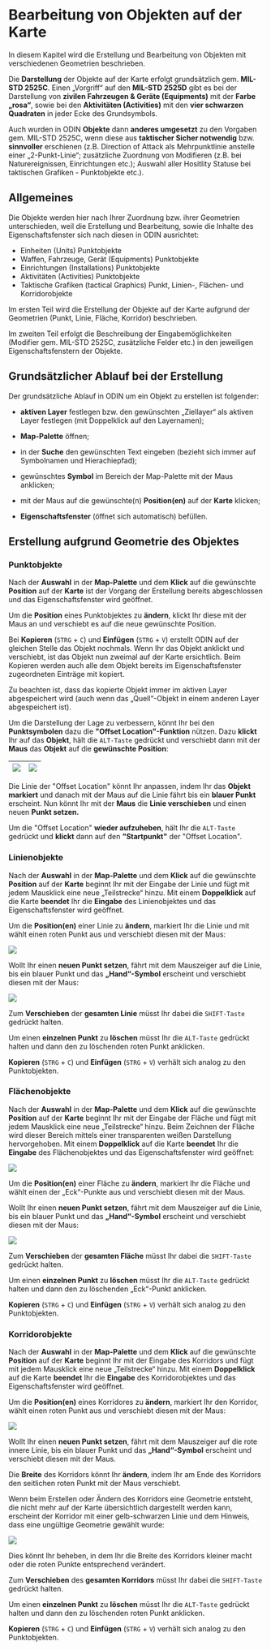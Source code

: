 # Bearbeitung von Objekten auf der Karte



In diesem Kapitel wird die Erstellung und Bearbeitung von Objekten mit verschiedenen Geometrien beschrieben.

Die **Darstellung** der Objekte auf der Karte erfolgt grundsätzlich gem. **MIL-STD 2525C**. Einen „Vorgriff“ auf den **MIL-STD 2525D** gibt es bei der Darstellung von **zivilen Fahrzeugen & Geräte (Equipments)** mit der **Farbe „rosa“**, sowie bei den **Aktivitäten (Activities)** mit den **vier schwarzen Quadraten** in jeder Ecke des Grundsymbols.

Auch wurden in ODIN **Objekte** dann **anderes umgesetzt** zu den Vorgaben gem. MIL-STD 2525C, wenn diese aus **taktischer Sicher notwendig** bzw. **sinnvoller** erschienen (z.B. Direction of Attack als Mehrpunktlinie anstelle einer „2-Punkt-Linie“; zusätzliche Zuordnung von Modifieren (z.B. bei Naturereignissen, Einrichtungen etc.); Auswahl aller Hositlity Statuse bei taktischen Grafiken - Punktobjekte etc.).





## Allgemeines



Die Objekte werden hier nach Ihrer Zuordnung bzw. ihrer Geometrien unterschieden, weil die Erstellung und Bearbeitung, sowie die Inhalte des Eigenschaftsfenster sich nach diesen in ODIN ausrichtet:

- Einheiten (Units)											 Punktobjekte
- Waffen, Fahrzeuge, Gerät (Equipments)    Punktobjekte
- Einrichtungen (Installations) 					   Punktobjekte
- Aktivitäten (Activities) 								   Punktobjekte
- Taktische Grafiken (tactical Graphics) 	   Punkt, Linien-, Flächen- und Korridorobjekte



Im ersten Teil wird die Erstellung der Objekte auf der Karte aufgrund der Geometrien (Punkt, Linie, Fläche, Korridor) beschrieben.

Im zweiten Teil erfolgt die Beschreibung der Eingabemöglichkeiten (Modifier gem. MIL-STD 2525C, zusätzliche Felder etc.) in den jeweiligen Eigenschaftsfenstern der Objekte.





## Grundsätzlicher Ablauf bei der Erstellung



Der grundsätzliche Ablauf in ODIN um ein Objekt zu erstellen ist
folgender:

-   **aktiven Layer** festlegen bzw. den gewünschten „Ziellayer“ als aktiven Layer festlegen (mit Doppelklick auf den Layernamen);
    
- **Map-Palette** öffnen;
- in der **Suche** den gewünschten Text eingeben (bezieht sich immer auf Symbolnamen und Hierachiepfad);
- gewünschtes **Symbol** im Bereich der Map-Palette mit der Maus anklicken;
- mit der Maus auf die gewünschte(n) **Position(en)** auf der **Karte** klicken;
- **Eigenschaftsfenster** (öffnet sich automatisch) befüllen.





## Erstellung aufgrund Geometrie des Objektes



### Punktobjekte



Nach der **Auswahl** in der **Map-Palette** und dem **Klick** auf die gewünschte **Position** auf der **Karte** ist der Vorgang der Erstellung bereits abgeschlossen und das Eigenschaftsfenster wird geöffnet.

Um die **Position** eines Punktobjektes zu **ändern**, klickt Ihr diese mit der Maus an und verschiebt es auf die neue gewünschte Position.

Bei **Kopieren** (`STRG` + `C`) und **Einfügen** (`STRG` + `V`) erstellt ODIN auf der gleichen Stelle das Objekt nochmals. Wenn Ihr das Objekt anklickt und verschiebt, ist das Objekt nun zweimal auf der Karte ersichtlich. Beim Kopieren werden auch alle dem Objekt bereits im Eigenschaftsfenster zugeordneten Einträge mit kopiert.

Zu beachten ist, dass das kopierte Objekt immer im aktiven Layer abgespeichert wird (auch wenn das „Quell“-Objekt in einem anderen Layer abgespeichert ist).



Um die Darstellung der Lage zu verbessern, könnt Ihr bei den **Punktsymbolen** dazu die **"Offset Location"-Funktion** nützen. Dazu **klickt** Ihr auf das **Objekt**, hält die `ALT-Taste` gedrückt und verschiebt dann mit der **Maus** das **Objekt** auf die **gewünschte Position**:

| ![](images/Punktobjekte_Offset_1.png) | ![](images/Punktobjekte_Offset_2.png) |
| :-----------------------------------: | :-----------------------------------: |

Die Linie der "Offset Location" könnt Ihr anpassen, indem Ihr das **Objekt markiert** und danach mit der Maus auf die Linie fährt bis ein **blauer Punkt** erscheint. Nun könnt Ihr mit der **Maus** die **Linie verschieben** und einen neuen **Punkt setzen.**

Um die "Offset Location" **wieder aufzuheben**, hält Ihr die `ALT-Taste` gedrückt und **klickt** dann auf den **"Startpunkt"** der "Offset Location". 



### Linienobjekte



Nach der **Auswahl** in der **Map-Palette** und dem **Klick** auf die gewünschte **Position** auf der **Karte** beginnt Ihr mit der Eingabe der Linie und fügt mit jedem Mausklick eine neue „Teilstrecke“ hinzu. Mit einem **Doppelklick** auf die Karte **beendet** Ihr die **Eingabe** des Linienobjektes und das Eigenschaftsfenster wird geöffnet.

Um die **Position(en)** einer Linie zu **ändern**, markiert Ihr die Linie und mit wählt einen roten Punkt aus und verschiebt diesen mit der Maus:

![](images/Linienobjekte_1.png)



Wollt Ihr einen **neuen Punkt setzen**, fährt mit dem Mauszeiger auf die Linie, bis ein blauer Punkt und das **„Hand“-Symbol** erscheint und verschiebt diesen mit der Maus:

![](images/Linienobjekte_2.png)



Zum **Verschieben** der **gesamten Linie** müsst Ihr dabei die `SHIFT-Taste` gedrückt halten.

Um einen **einzelnen Punkt** zu **löschen** müsst Ihr die `ALT-Taste` gedrückt halten und dann den zu löschenden roten Punkt anklicken.

**Kopieren** (`STRG` + `C`) und **Einfügen** (`STRG` + `V`) verhält sich analog zu den Punktobjekten.



### Flächenobjekte



Nach der **Auswahl** in der **Map-Palette** und dem **Klick** auf die gewünschte **Position** auf der **Karte** beginnt Ihr mit der Eingabe der Fläche und fügt mit jedem Mausklick eine neue „Teilstrecke“ hinzu. Beim Zeichnen der Fläche wird dieser Bereich mittels einer transparenten weißen Darstellung hervorgehoben. Mit einem **Doppelklick** auf die Karte **beendet** Ihr die **Eingabe** des Flächenobjektes und das Eigenschaftsfenster wird geöffnet:

![](images/Flaechenobjekte_1.png)



Um die **Position(en)** einer Fläche zu **ändern**, markiert Ihr die Fläche und wählt einen der „Eck“-Punkte aus und verschiebt diesen mit der Maus.

Wollt Ihr einen **neuen Punkt setzen**, fährt mit dem Mauszeiger auf die Linie, bis ein blauer Punkt und das **„Hand“-Symbol** erscheint und verschiebt diesen mit der Maus:

![](images/Flaechenobjekte_2.png)



Zum **Verschieben** der **gesamten Fläche** müsst Ihr dabei die `SHIFT-Taste` gedrückt halten.

Um einen **einzelnen Punkt** zu **löschen** müsst Ihr die `ALT-Taste` gedrückt halten und dann den zu löschenden „Eck“-Punkt anklicken.

**Kopieren** (`STRG` + `C`) und **Einfügen** (`STRG` + `V`) verhält sich analog zu den Punktobjekten.



### Korridorobjekte



Nach der **Auswahl** in der **Map-Palette** und dem **Klick** auf die gewünschte **Position** auf der **Karte** beginnt Ihr mit der Eingabe des Korridors und fügt mit jedem Mausklick eine neue „Teilstrecke“ hinzu. Mit einem **Doppelklick** auf die Karte **beendet** Ihr die **Eingabe** des Korridorobjektes und das Eigenschaftsfenster wird geöffnet.

Um die **Position(en)** eines Korridores zu **ändern**, markiert Ihr den Korridor, wählt einen roten Punkt aus und verschiebt diesen mit der Maus:

![](images/Korridorobjekte_1.png)



Wollt Ihr einen **neuen Punkt setzen**, fährt mit dem Mauszeiger auf die rote innere Linie, bis ein blauer Punkt und das **„Hand“-Symbol** erscheint und verschiebt diesen mit der Maus.

Die **Breite** des Korridors könnt Ihr **ändern**, indem Ihr am Ende des Korridors den seitlichen roten Punkt mit der Maus verschiebt.



Wenn beim Erstellen oder Ändern des Korridors eine Geometrie entsteht, die nicht mehr auf der Karte übersichtlich dargestellt werden kann, erscheint der Korridor mit einer gelb-schwarzen Linie und dem Hinweis, dass eine ungültige Geometrie gewählt wurde:

![](images/Korridorobjekte_2.png)



Dies könnt Ihr beheben, in dem Ihr die Breite des Korridors kleiner macht oder die roten Punkte entsprechend verändert.



Zum **Verschieben** des **gesamten Korridors** müsst Ihr dabei die `SHIFT-Taste` gedrückt halten.

Um einen **einzelnen Punkt** zu **löschen** müsst Ihr die `ALT-Taste` gedrückt halten und dann den zu löschenden roten Punkt anklicken.

**Kopieren** (`STRG` + `C`) und **Einfügen** (`STRG` + `V`) verhält sich analog zu den Punktobjekten.


